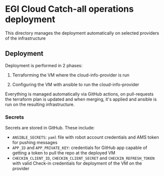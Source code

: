 # EGI Cloud Catch-all operations deployment

This directory manages the deployment automatically on selected providers of
the infrastructure

## Deployment

Deployment is performed in 2 phases:

1. Terraforming the VM where the cloud-info-provider is run

1. Configuring the VM with ansible to run the cloud-info-provider

Everything is managed automatically via GitHub actions, on pull-requests
the terraform plan is updated and when merging, it's applied and
ansible is run on the resulting infrastructure.

### Secrets

Secrets are stored in GitHub. These include:
- `ANSIBLE_SECRETS`: `yaml` file with robot account credentials and AMS token
  for pushing messages
- `APP_ID` and `APP_PRIVATE_KEY`: credentials for GitHub app capable of
  getting a token to pull the repo at the deployed VM
- `CHECKIN_CLIENT_ID`, `CHECKIN_CLIENT_SECRET` and `CHECKIN_REFRESH_TOKEN` with
  valid Check-in credentials for deployment of the VM on the provider
